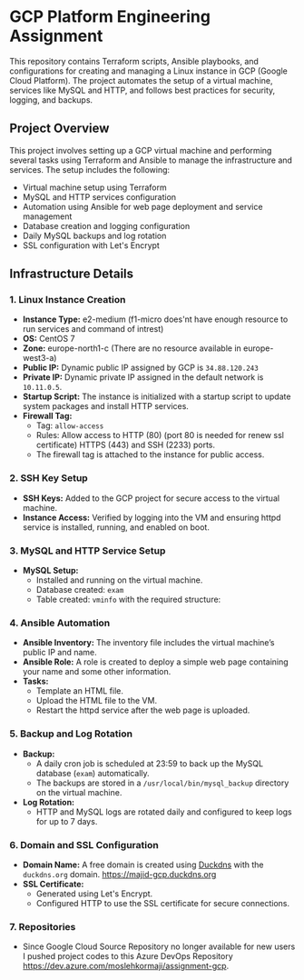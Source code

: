 # GCP Platform Engineering Assignment

This repository contains Terraform scripts, Ansible playbooks, and configurations for creating and managing a Linux instance in GCP (Google Cloud Platform). The project automates the setup of a virtual machine, services like MySQL and HTTP, and follows best practices for security, logging, and backups.

## Project Overview

This project involves setting up a GCP virtual machine and performing several tasks using Terraform and Ansible to manage the infrastructure and services. The setup includes the following:
- Virtual machine setup using Terraform
- MySQL and HTTP services configuration
- Automation using Ansible for web page deployment and service management
- Database creation and logging configuration
- Daily MySQL backups and log rotation
- SSL configuration with Let's Encrypt

## Infrastructure Details

### 1. Linux Instance Creation
- **Instance Type:** e2-medium (f1-micro does'nt have enough resource to run services and command of intrest)
- **OS:** CentOS 7
- **Zone:** europe-north1-c (There are no resource available in europe-west3-a)
- **Public IP:** Dynamic public IP assigned by GCP is `34.88.120.243`
- **Private IP:** Dynamic private IP assigned in the default network is `10.11.0.5`.
- **Startup Script:** The instance is initialized with a startup script to update system packages and install HTTP services.
- **Firewall Tag:** 
  - Tag: `allow-access`
  - Rules: Allow access to HTTP (80) (port 80 is needed for renew ssl certificate) HTTPS (443) and SSH (2233) ports.
  - The firewall tag is attached to the instance for public access.

### 2. SSH Key Setup
- **SSH Keys:** Added to the GCP project for secure access to the virtual machine.
- **Instance Access:** Verified by logging into the VM and ensuring httpd service is installed, running, and enabled on boot.

### 3. MySQL and HTTP Service Setup
- **MySQL Setup:**
  - Installed and running on the virtual machine.
  - Database created: `exam`
  - Table created: `vminfo` with the required structure:

### 4. Ansible Automation
- **Ansible Inventory:** The inventory file includes the virtual machine’s public IP and name.
- **Ansible Role:** A role is created to deploy a simple web page containing your name and some other information.
- **Tasks:**
  - Template an HTML file.
  - Upload the HTML file to the VM.
  - Restart the httpd service after the web page is uploaded.
  
### 5. Backup and Log Rotation
- **Backup:** 
  - A daily cron job is scheduled at 23:59 to back up the MySQL database (`exam`) automatically.
  - The backups are stored in a `/usr/local/bin/mysql_backup` directory on the virtual machine.
- **Log Rotation:**
  - HTTP and MySQL logs are rotated daily and configured to keep logs for up to 7 days.

### 6. Domain and SSL Configuration
- **Domain Name:** A free domain is created using [Duckdns](https://www.duckdns.org/) with the `duckdns.org` domain. https://majid-gcp.duckdns.org
- **SSL Certificate:**
  - Generated using Let's Encrypt.
  - Configured HTTP to use the SSL certificate for secure connections.
  
### 7. Repositories
- Since Google Cloud Source Repository no longer available for new users I pushed project codes to this Azure DevOps Repository https://dev.azure.com/moslehkormaji/assignment-gcp.

